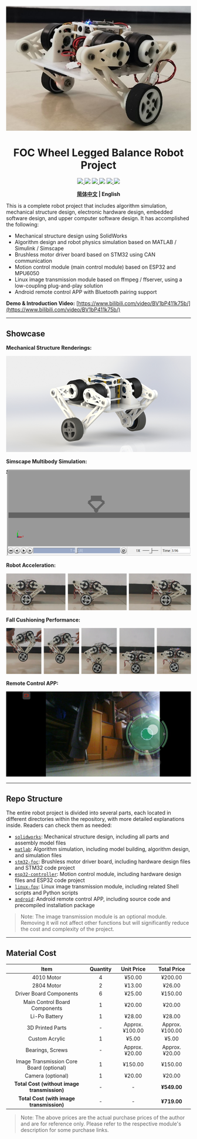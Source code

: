 <div align=center>
	<img src="readme-img/cover.jpg"/>
	<h1>FOC Wheel Legged Balance Robot Project</h1>
	<p>
		<a href="https://gitee.com/skythinker/foc-wheel-legged-robot">
			<img src="https://gitee.com/skythinker/foc-wheel-legged-robot/badge/star.svg"/>
		</a>
		<img src="https://gitee.com/skythinker/foc-wheel-legged-robot/badge/fork.svg"/>
		<a href="https://github.com/Skythinker616/foc-wheel-legged-robot">
			<img src="https://img.shields.io/github/stars/skythinker616/foc-wheel-legged-robot?logo=github"/>
		</a>
		<img src="https://img.shields.io/github/forks/skythinker616/foc-wheel-legged-robot?logo=github"/>
		<a href="https://www.bilibili.com/video/BV1bP411k75b">
			<img src="https://img.shields.io/badge/dynamic/json?label=views&style=flat&logo=bilibili&query=data.stat.view&url=https%3A%2F%2Fapi.bilibili.com%2Fx%2Fweb-interface%2Fview%3Fbvid%3DBV1bP411k75b"/>
		</a>
		<img src="https://img.shields.io/badge/License-GPL3.0-red"/>
	</p>
	<p>
		<b><a href="README.md">简体中文</a> | English</b>
	</p>
</div>

This is a complete robot project that includes algorithm simulation, mechanical structure design, electronic hardware design, embedded software design, and upper computer software design. It has accomplished the following:

- Mechanical structure design using SolidWorks
- Algorithm design and robot physics simulation based on MATLAB / Simulink / Simscape
- Brushless motor driver board based on STM32 using CAN communication
- Motion control module (main control module) based on ESP32 and MPU6050
- Linux image transmission module based on ffmpeg / ffserver, using a low-coupling plug-and-play solution
- Android remote control APP with Bluetooth pairing support

**Demo & Introduction Video:** [https://www.bilibili.com/video/BV1bP411k75b/](https://www.bilibili.com/video/BV1bP411k75b/)

---

## Showcase

**Mechanical Structure Renderings:**

![Renderings](readme-img/mechanical.png)

**Simscape Multibody Simulation:**

![Simulation](readme-img/simulation.png)

**Robot Acceleration:**

![Acceleration](readme-img/accel.png)

**Fall Cushioning Performance:**

![Fall](readme-img/fall.png)

**Remote Control APP:**

![App](readme-img/app.png)

---

## Repo Structure

The entire robot project is divided into several parts, each located in different directories within the repository, with more detailed explanations inside. Readers can check them as needed:

- [`solidworks`](solidworks): Mechanical structure design, including all parts and assembly model files
- [`matlab`](matlab): Algorithm simulation, including model building, algorithm design, and simulation files
- [`stm32-foc`](stm32-foc): Brushless motor driver board, including hardware design files and STM32 code project
- [`esp32-controller`](esp32-controller): Motion control module, including hardware design files and ESP32 code project
- [`linux-fpv`](linux-fpv): Linux image transmission module, including related Shell scripts and Python scripts
- [`android`](android): Android remote control APP, including source code and precompiled installation package

> Note: The image transmission module is an optional module. Removing it will not affect other functions but will significantly reduce the cost and complexity of the project.

---

## Material Cost

| Item | Quantity | Unit Price | Total Price |
| :--: | :--: | :--: | :--: |
| 4010 Motor | 4 | ¥50.00 | ¥200.00 |
| 2804 Motor | 2 | ¥13.00 | ¥26.00 |
| Driver Board Components | 6 | ¥25.00 | ¥150.00 |
| Main Control Board Components | 1 | ¥20.00 | ¥20.00 |
| Li-Po Battery | 1 | ¥28.00 | ¥28.00 |
| 3D Printed Parts | - | Approx. ¥100.00 | Approx. ¥100.00 |
| Custom Acrylic | 1 | ¥5.00 | ¥5.00 |
| Bearings, Screws | - | Approx. ¥20.00 | Approx. ¥20.00 |
| Image Transmission Core Board (optional) | 1 | ¥150.00 | ¥150.00 |
| Camera (optional) | 1 | ¥20.00 | ¥20.00 |
| **Total Cost (without image transmission)** | - | - | **¥549.00** |
| **Total Cost (with image transmission)** | - | - | **¥719.00** |

> Note: The above prices are the actual purchase prices of the author and are for reference only. Please refer to the respective module's description for some purchase links.
